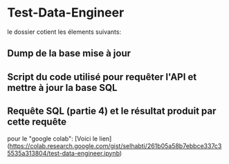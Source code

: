 # Test-Data-Engineer
le dossier cotient les élements suivants:
## Dump de la base mise à jour
## Script du code utilisé pour requêter l'API et mettre à jour la base SQL
## Requête SQL (partie 4) et le résultat produit par cette requête

pour le "google colab":
[Voici le lien] (https://colab.research.google.com/gist/selhabti/261b05a58b7ebbce337c35535a313804/test-data-engineer.ipynb)
